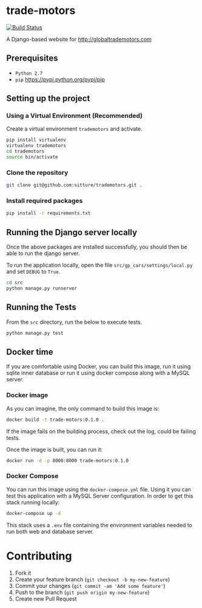 # trade-motors

[![Build Status](https://travis-ci.org/memclutter/trade-motors.svg?branch=master)](https://travis-ci.org/memclutter/trade-motors)

A Django-based website for http://globaltrademotors.com

## Prerequisites

+ `Python 2.7`
+ `pip` https://pypi.python.org/pypi/pip

## Setting up the project

### Using a Virtual Environment (Recommended)

Create a virtual environment `trademotors` and activate.

```bash
pip install virtualenv
virtualenv trademotors
cd trademotors
source bin/activate
```

### Clone the repository

```bash
git clone git@github.com:sitture/trademotors.git .
```

### Install required packages

```bash
pip install -r requirements.txt
```

## Running the Django server locally

Once the above packages are installed successfully, you should then be able to run the django server.

To run the application locally, open the file `src/gp_cars/settings/local.py` and set `DEBUG` to `True`.

```bash
cd src
python manage.py runserver
```

## Running the Tests

From the `src` directory, run the below to execute tests.

```bash
python manage.py test
```

## Docker time
If you are comfortable using Docker, you can build this image, run it using sqlite inner database or run it using docker compose along with a MySQL server.

### Docker image
As you can imagine, the only command to build this image is:

```bash
docker build -t trade-motors:0.1.0 .
```

If the image fails on the building process, check out the log, could be failing tests.

Once the image is built, you can run it:

```bash
docker run -d -p 8000:8000 trade-motors:0.1.0
```

### Docker Compose
You can run this image using the `docker-compose.yml` file. Using it you can test this application with a MySQL Server configuration. In order to get this stack running locally:

```bash
docker-compose up -d
```

This stack uses a `.env` file containing the environment variables needed to run both web and database server.

# Contributing

1. Fork it
2. Create your feature branch (`git checkout -b my-new-feature`)
3. Commit your changes (`git commit -am 'Add some feature'`)
4. Push to the branch (`git push origin my-new-feature`)
5. Create new Pull Request
